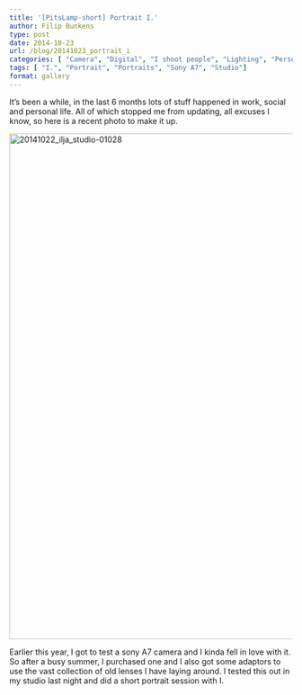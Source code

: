 ```yaml
---
title: '[PitsLamp-short] Portrait I.'
author: Filip Bunkens
type: post
date: 2014-10-23
url: /blog/20141023_portrait_i
categories: [ "Camera", "Digital", "I shoot people", "Lighting", "Personal", "Portrait", "Studio"]
tags: [ "I.", "Portrait", "Portraits", "Sony A7", "Studio"]
format: gallery
---
```

It&#8217;s been a while, in the last 6 months lots of stuff happened in work, social and personal life. All of which stopped me from updating, all excuses I know, so here is a recent photo to make it up.

[<img src="/wp-content/uploads/2014/10/20141022_ilja_studio-01028-600x900.jpg" alt="20141022_ilja_studio-01028" width="600" height="900" class="alignnone size-large wp-image-1154" />][1]

Earlier this year, I got to test a sony A7 camera and I kinda fell in love with it. So after a busy summer, I purchased one and I also got some adaptors to use the vast collection of old lenses I have laying around. I tested this out in my studio last night and did a short portrait session with I.

 [1]: /wp-content/uploads/2014/10/20141022_ilja_studio-01028.jpg